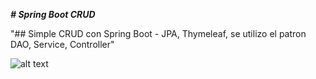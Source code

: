 ***# Spring Boot CRUD***

"## Simple CRUD con Spring Boot - JPA, Thymeleaf, se utilizo el patron DAO, Service, Controller" 


![alt text](https://ibb.co/cgZgGGL)
